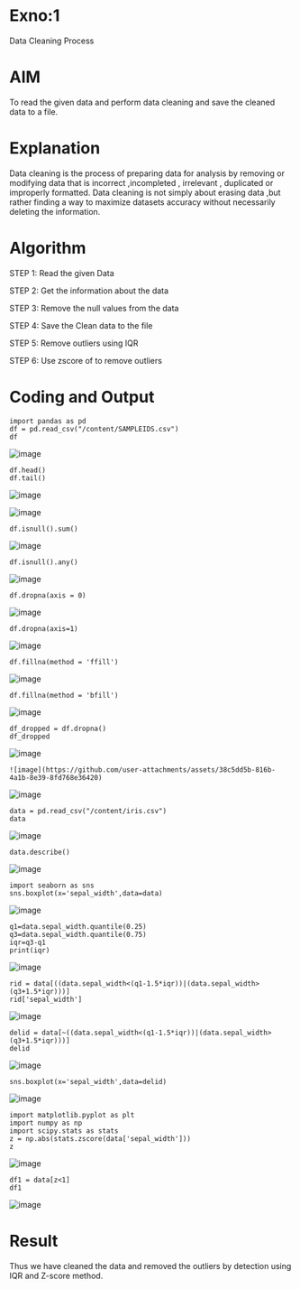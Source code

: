 # Exno:1
Data Cleaning Process

# AIM
To read the given data and perform data cleaning and save the cleaned data to a file.

# Explanation
Data cleaning is the process of preparing data for analysis by removing or modifying data that is incorrect ,incompleted , irrelevant , duplicated or improperly formatted. Data cleaning is not simply about erasing data ,but rather finding a way to maximize datasets accuracy without necessarily deleting the information.

# Algorithm
STEP 1: Read the given Data

STEP 2: Get the information about the data

STEP 3: Remove the null values from the data

STEP 4: Save the Clean data to the file

STEP 5: Remove outliers using IQR

STEP 6: Use zscore of to remove outliers

# Coding and Output
```
import pandas as pd
df = pd.read_csv("/content/SAMPLEIDS.csv")
df
```
![image](https://github.com/user-attachments/assets/459a437e-d1b2-4d9f-bf93-d45afee50ce1)
```
df.head()
df.tail()
```
![image](https://github.com/user-attachments/assets/f4842f18-547a-49bb-9469-6f066ed7a219)

![image](https://github.com/user-attachments/assets/2c9f1f3f-ba0d-4595-9db6-fb642cad8da4)

```
df.isnull().sum()
```
![image](https://github.com/user-attachments/assets/bd1c88ff-f725-46f7-99cb-40318b820674)
```
df.isnull().any()
```
![image](https://github.com/user-attachments/assets/3b9942e0-be1d-4b9d-ad9b-e0c28c2b67ca)
```
df.dropna(axis = 0)
```
![image](https://github.com/user-attachments/assets/3d298ecf-b68c-4939-98d8-8c7a422fedf0)
```
df.dropna(axis=1)
```
![image](https://github.com/user-attachments/assets/08697b09-da18-4949-ba7d-03e252b97eae)
```
df.fillna(method = 'ffill')
```
![image](https://github.com/user-attachments/assets/6ebeec00-ddfd-47c4-a898-c47a5724fa20)
```
df.fillna(method = 'bfill')
```
![image](https://github.com/user-attachments/assets/7d043470-9144-444b-9378-ed188ac7bd91)
```
df_dropped = df.dropna()
df_dropped
```
![image](https://github.com/user-attachments/assets/6e1fe0ef-1196-44d4-a260-124cb835bc88)
```
![image](https://github.com/user-attachments/assets/38c5dd5b-816b-4a1b-8e39-8fd768e36420)
```
![image](https://github.com/user-attachments/assets/b10ec7b5-79b3-4c4c-b9af-348ed599c759)
```
data = pd.read_csv("/content/iris.csv")
data
```
![image](https://github.com/user-attachments/assets/eb583e17-144e-443e-b4be-192c26a9e6f2)
```
data.describe()
```
![image](https://github.com/user-attachments/assets/18005fb2-4645-4504-9019-c274d772b6b2)
```
import seaborn as sns
sns.boxplot(x='sepal_width',data=data)
```
![image](https://github.com/user-attachments/assets/753e56d5-8097-4d97-a7a4-87c33b72077d)
```
q1=data.sepal_width.quantile(0.25)
q3=data.sepal_width.quantile(0.75)
iqr=q3-q1
print(iqr)
```
![image](https://github.com/user-attachments/assets/1b4faca9-5b53-47f6-99a1-142da4816d0f)
```
rid = data[((data.sepal_width<(q1-1.5*iqr))|(data.sepal_width>(q3+1.5*iqr)))]
rid['sepal_width']
```
![image](https://github.com/user-attachments/assets/210fd1de-53cf-4dc1-bf17-91fd4e0a20fd)
```
delid = data[~((data.sepal_width<(q1-1.5*iqr))|(data.sepal_width>(q3+1.5*iqr)))]
delid
```
![image](https://github.com/user-attachments/assets/81519ca0-ffb1-4f7c-a2ee-7534e20b545a)
```
sns.boxplot(x='sepal_width',data=delid)
```
![image](https://github.com/user-attachments/assets/ad2d80a0-1bf1-460b-a620-4707e3d96725)
```
import matplotlib.pyplot as plt
import numpy as np
import scipy.stats as stats
z = np.abs(stats.zscore(data['sepal_width']))
z
```
![image](https://github.com/user-attachments/assets/283f7095-d96c-4d77-a945-092c24150fef)
```
df1 = data[z<1]
df1
```
![image](https://github.com/user-attachments/assets/005bf7d7-3e3c-47bf-b493-d0aae7799994)

# Result
Thus we have cleaned the data and removed the outliers by detection using IQR and Z-score method.
